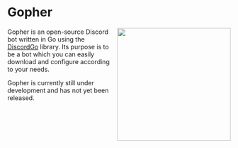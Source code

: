# Gopher
<img align="right" height=256 src="https://github.com/thecodeah/taco-bot/blob/master/gopher-logo.png">

Gopher is an open-source Discord bot written in Go using the [DiscordGo](https://github.com/bwmarrin/discordgo) library.
Its purpose is to be a bot which you can easily download and configure according to your needs.

Gopher is currently still under development and has not yet been released.
